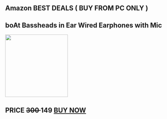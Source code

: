 ## Amazon BEST DEALS ( BUY FROM PC ONLY )

## boAt Bassheads in Ear Wired Earphones with Mic

<img src="https://images-na.ssl-images-amazon.com/images/I/71xuP3mbiRL._SL1500_.jpg" width="200" height="200">

## PRICE  <s> 300 </s> 149 [BUY NOW](https://amzn.to/2HfznWZ)

